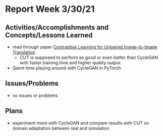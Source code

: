 # Report Week 3/30/21
## Activities/Accomplishments and Concepts/Lessons Learned
* read through paper [Contrastive Learning for Unpaired Image-to-Image Translation](https://arxiv.org/abs/2007.15651)
  * CUT is supposed to perform as good or even better than CycleGAN with faster training time and higher quality output
* Spent time playing around with CycleGAN in PyTorch
 
## Issues/Problems
* no issues or problems

## Plans
* experiment more with CycleGAN and compare results with CUT on domain adaptation between real and simulation
